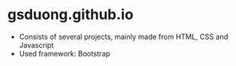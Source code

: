 # gsduong.github.io
- Consists of several projects, mainly made from HTML, CSS and Javascript
- Used framework: Bootstrap

